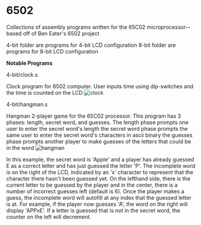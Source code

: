 # 6502
Collections of assembly programs written for the 65C02 microprocessor--based off of Ben Eater's 6502 project 

4-bit folder are programs for 4-bit LCD configuration
8-bit folder are programs for 8-bit LCD configuration

**Notable Programs**

4-bit/clock.s

Clock program for 6502 computer. User inputs time using dip-switches and the time is counted on the LCD
![clock](https://github.com/Myles24/6502/assets/60846900/c01a23d2-0103-4a73-b0f6-2b6aef2a829c)



































































4-bit/hangman.s

Hangman 2-player game for the 65C02 processor. This program has 3 phases: length, secret word, and guesses. The length phase prompts one user to enter the secret word's length the secret word phase prompts the same user to enter the secret word's characters in ascii binary the guesses phase prompts another player to make guesses of the letters that could be in the word
![hangman](https://github.com/Myles24/6502/assets/60846900/3c6a58eb-9675-4154-8c06-3b1a0b0d00ca)













































In this example, the secret word is 'Apple' and a player has already guessed E as a correct letter and has just guessed the letter 'P'. The incomplete word is on the right of the LCD, indicated by an 'x' character to represent that the character there hasn't been guessed yet. On the lefthand side, there is the current letter to be guessed by the player and in the center, there is a number of incorrect guesses left (default is 6). Once the player makes a guess, the incomplete word will autofill at any index that the guessed letter is at. For example, if the player now guesses 'A', the word on the right will display 'APPxE'. If a letter is guessed that is not in the secret word, the counter on the left will decrement. 

